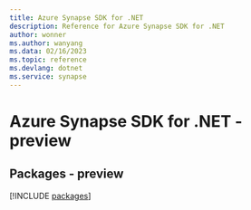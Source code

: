 ```yaml
---
title: Azure Synapse SDK for .NET
description: Reference for Azure Synapse SDK for .NET
author: wonner
ms.author: wanyang
ms.data: 02/16/2023
ms.topic: reference
ms.devlang: dotnet
ms.service: synapse
---
```

# Azure Synapse SDK for .NET - preview
## Packages - preview
[!INCLUDE [packages](synapse-index.md)]